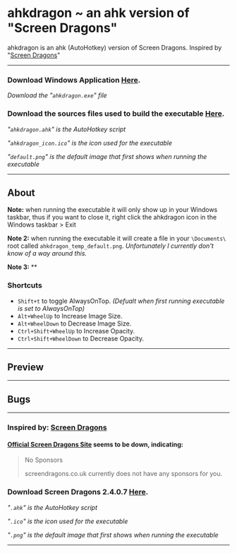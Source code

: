 # ahkdragon ~ an ahk version of "Screen Dragons"

ahkdragon is an ahk (AutoHotkey) version of Screen Dragons. Inspired by "[Screen Dragons](https://www.majorgeeks.com/files/details/screen_dragons.html)"

***

### Download Windows Application [Here](https://github.com/Courage-1984/ahkdragon-an-ahk-version-of-Screen-Dragons/tree/main/ahkdragon%20windows%20application).
*Download the "`ahkdragon.exe`" file*

### Download the sources files used to build the executable [Here](https://github.com/Courage-1984/ahkdragon-an-ahk-version-of-Screen-Dragons/tree/main/ahkdragon%20source%20files).

*"`ahkdragon.ahk`" is the AutoHotkey script*

*"`ahkdragon_icon.ico`" is the icon used for the executable*

*"`default.png`" is the default image that first shows when running the executable*

***

## About

**Note:** when running the executable it will only show up in your Windows taskbar, thus if you want to close it, right click the ahkdragon icon in the Windows taskbar > Exit

**Note 2:** when running the executable it will create a file in your `\Documents\` root called `ahkdragon_temp_default.png`. *Unfortunately I currently don't know of a way around this.*

**Note 3:**  **

### Shortcuts

- ``Shift+t`` to toggle AlwaysOnTop. *(Defualt when first running executable is set to AlwaysOnTop)*
- ``Alt+WheelUp`` to Increase Image Size.
- ``Alt+WheelDown`` to Decrease Image Size.
- ``Ctrl+Shift+WheelUp`` to Increase Opacity.
- ``Ctrl+Shift+WheelDown`` to Decrease Opacity.

***

## Preview


***

## Bugs


***

### Inspired by: [Screen Dragons](https://www.majorgeeks.com/files/details/screen_dragons.html)

#### [Official Screen Dragons Site](https://screendragons.co.uk/) seems to be down, indicating:

> No Sponsors
> 
  > screendragons.co.uk currently does not have any sponsors for you.

### Download Screen Dragons 2.4.0.7 [Here]().

*"`.ahk`" is the AutoHotkey script*

*"`.ico`" is the icon used for the executable*

*"`.png`" is the default image that first shows when running the executable*

***

